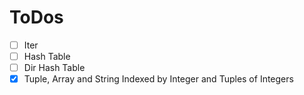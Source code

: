 # ToDos

- [ ] Iter
- [ ] Hash Table
- [ ] Dir Hash Table
- [X] Tuple, Array and String Indexed by Integer and Tuples of Integers